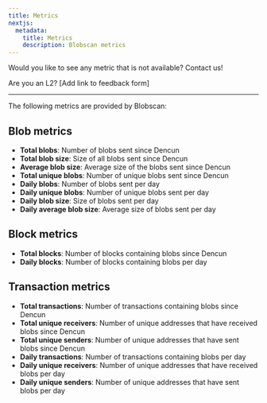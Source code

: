 ```yaml
---
title: Metrics
nextjs:
  metadata:
    title: Metrics
    description: Blobscan metrics
---
```


Would you like to see any metric that is not available? Contact us!

Are you an L2? [Add link to feedback form]

---

The following metrics are provided by Blobscan:

## Blob metrics

- **Total blobs**: Number of blobs sent since Dencun
- **Total blob size**: Size of all blobs sent since Dencun
- **Average blob size**: Average size of the blobs sent since Dencun
- **Total unique blobs**: Number of unique blobs sent since Dencun
- **Daily blobs**: Number of blobs sent per day
- **Daily unique blobs**: Number of unique blobs sent per day
- **Daily blob size**: Size of blobs sent per day
- **Daily average blob size**: Average size of blobs sent per day

## Block metrics

- **Total blocks**: Number of blocks containing blobs since Dencun
- **Daily blocks**: Number of blocks containing blobs per day

## Transaction metrics

- **Total transactions**: Number of transactions containing blobs since Dencun
- **Total unique receivers**: Number of unique addresses that have received blobs since Dencun
- **Total unique senders**: Number of unique addresses that have sent blobs since Dencun
- **Daily transactions**: Number of transactions containing blobs per day
- **Daily unique receivers**: Number of unique addresses that have received blobs per day
- **Daily unique senders**: Number of unique addresses that have sent blobs per day
